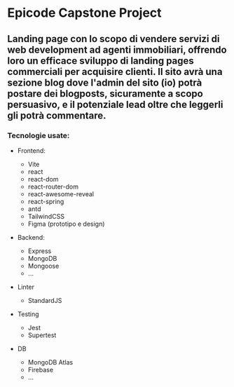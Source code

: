 # Epicode Capstone Project

## Landing page con lo scopo di vendere servizi di web development ad agenti immobiliari, offrendo loro un efficace sviluppo di landing pages commerciali per acquisire clienti. Il sito avrà una sezione blog dove l'admin del sito (io) potrà postare dei blogposts, sicuramente a scopo persuasivo, e il potenziale lead oltre che leggerli gli potrà commentare.

### Tecnologie usate:
- Frontend:
    - Vite
    - react
    - react-dom
    - react-router-dom
    - react-awesome-reveal
    - react-spring
    - antd
    - TailwindCSS
    - Figma (prototipo e design)
- Backend: 
    - Express
    - MongoDB
    - Mongoose
    - ...

- Linter
    - StandardJS

- Testing
    - Jest
    - Supertest

- DB
    - MongoDB Atlas
    - Firebase
    - ...
